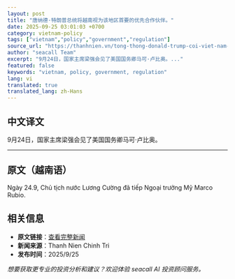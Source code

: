 ```yaml
---
layout: post
title: "唐纳德·特朗普总统将越南视为该地区首要的优先合作伙伴。"
date: 2025-09-25 03:01:03 +0700
category: vietnam-policy
tags: ["vietnam","policy","government","regulation"]
source_url: "https://thanhnien.vn/tong-thong-donald-trump-coi-viet-nam-la-doi-tac-uu-tien-hang-dau-o-khu-vuc-185250925045917847.htm"
author: "seacall Team"
excerpt: "9月24日，国家主席梁强会见了美国国务卿马可·卢比奥。..."
featured: false
keywords: "vietnam, policy, government, regulation"
lang: vi
translated: true
translated_lang: zh-Hans
---
```


## 中文译文

9月24日，国家主席梁强会见了美国国务卿马可·卢比奥。

---

## 原文（越南语）

Ng&agrave;y 24.9, Chủ tịch nước Lương Cường đ&atilde; tiếp Ngoại trưởng Mỹ Marco Rubio.

## 相关信息

- **原文链接**：[查看完整新闻](https://thanhnien.vn/tong-thong-donald-trump-coi-viet-nam-la-doi-tac-uu-tien-hang-dau-o-khu-vuc-185250925045917847.htm)
- **新闻来源**：Thanh Nien Chinh Tri
- **发布时间**：2025/9/25

*想要获取更专业的投资分析和建议？欢迎体验 seacall AI 投资顾问服务。*